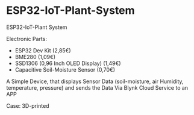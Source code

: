 # ESP32-IoT-Plant-System
ESP32-IoT-Plant System

Electronic Parts:
- ESP32 Dev Kit (2,85€)
- BME280 (1,09€)
- SSD1306 (0,96 Inch OLED Display) (1,49€)
- Capacitive Soil-Moisture Sensor (0,70€)




A Simple Device, that displays Sensor Data (soil-moisture, air Humidity, temperature, pressure) and sends the Data Via Blynk Cloud Service to an APP

Case: 3D-printed
